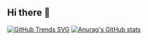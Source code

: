 ## Hi there 👋

<!--
**little6523/little6523** is a ✨ _special_ ✨ repository because its `README.md` (this file) appears on your GitHub profile.

Here are some ideas to get you started:

- 🔭 I’m currently working on ...
- 🌱 I’m currently learning ...
- 👯 I’m looking to collaborate on ...
- 🤔 I’m looking for help with ...
- 💬 Ask me about ...
- 📫 How to reach me: ...
- 😄 Pronouns: ...
- ⚡ Fun fact: ...
-->

[![GitHub Trends SVG](https://api.githubtrends.io/user/svg/little6523/langs)](https://githubtrends.io)
[![Anurag's GitHub stats](https://github-readme-stats.vercel.app/api?username=little6523)](https://github.com/anuraghazra/github-readme-stats)
